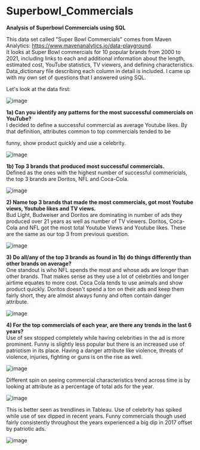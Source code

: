# Superbowl_Commercials
<b> Analysis of Superbowl Commercials using SQL </b>

  This data set called "Super Bowl Commercials" comes from Maven Analytics: https://www.mavenanalytics.io/data-playground. <br>
It looks at Super Bowl commercials for 10 popular brands from 2000 to 2021, including links to each and additional information about 
the length, estimated cost, YouTube statistics, TV viewers, and defining characteristics. Data_dictionary file describing each column in detail is included.
I came up with my own set of questions that I answered using SQL.

Let's look at the data first:

![image](https://user-images.githubusercontent.com/85653222/206768612-513ea5a7-935d-4627-a7b8-a333f2164a8c.png)

<b> 1a) Can you identify any patterns for the most successful commercials on YouTube? </b> <br>
I decided to define a successful commercial as average Youtube likes. By that definition, attributes common to top commercials tended
to be  <p style="color:=#F87217"> funny, show product quickly and use a celebrity. </p> 

![image](https://user-images.githubusercontent.com/85653222/206768645-458c1e37-6647-4145-b5bf-6e2709db8eb0.png)


<b> 1b) Top 3 brands that produced most successful commercials. </b> <br>
Defined as the ones with the highest number of successful commericials, the top 3 brands are Doritos, NFL and Coca-Cola. 

![image](https://user-images.githubusercontent.com/85653222/206768688-c0ebcf9a-6b14-431a-b9dd-48abd070f04e.png)


<b>  2) Name top 3 brands that made the most commercials, got most Youtube views, Youtube likes and TV views. </b> <br>
   Bud Light, Budweiser and Doritos are dominating in number of ads they produced over 21 years as well as number of TV viewers. 
   Doritos, Coca-Cola and NFL got the most total Youtube Views and Youtube likes. These are the same as our top 3 from previous question. 

![image](https://user-images.githubusercontent.com/85653222/206768747-d5767fb2-a264-4da2-a3e4-946fbd90e316.png)


<b> 3) Do all/any of the top 3 brands as found in 1b) do things differently than other brands on average? </b> <br>
One standout is who NFL spends the most and whose ads are longer than other brands. That makes sense as they use a lot of 
celebrities and longer airtime equates to more cost.
Coca Cola tends to use animals and show product quickly.
Doritos doesn't spend a ton on their ads and keep them fairly short, they are almost always funny and often contain danger attribute. 

![image](https://user-images.githubusercontent.com/85653222/206768765-d38c1aab-f704-41ef-87d5-a8d007d56038.png)

<b> 4) For the top commercials of each year, are there any trends in the last 6 years? </b> <br>
Use of sex stopped completely while having celebrities in the ad is more prominent. Funny is slightly less popular but there is an increased 
use of patriotism in its place. Having a danger attribute like violence, threats of violence, injuries, fighting or guns is on the rise as well. 

![image](https://user-images.githubusercontent.com/85653222/206769001-e5afa344-9c62-4a0a-ae54-eb4f668021bd.png)

Different spin on seeing commercial characteristics trend across time is by looking at attribute as a percentage of total ads for the year.

![image](https://user-images.githubusercontent.com/85653222/206769048-1ab8fab5-b23a-4fe3-9de1-7748d1532c41.png)

This is better seen as trendlines in Tableau. Use of celebrity has spiked  while use of sex dipped in recent years. 
Funny commercials though used fairly consistently throughout the years experienced a big dip in 2017 offset by patriotic ads. 

![image](https://user-images.githubusercontent.com/85653222/206768541-1a545a7c-2a4c-4b16-b3db-b066088201c0.png)






